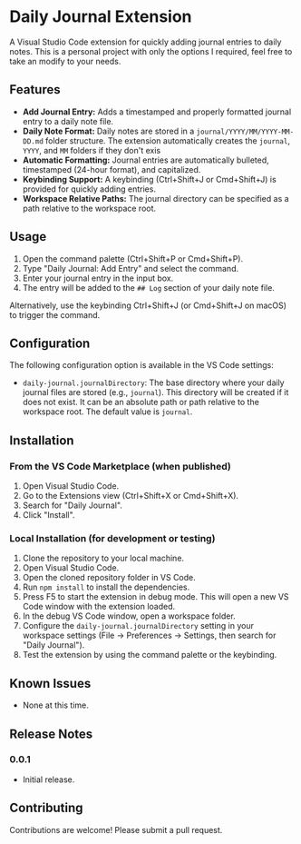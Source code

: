 # Daily Journal Extension

 A Visual Studio Code extension for quickly adding journal entries to daily notes.
 This is a personal project with only the options I required, feel free to take an modify to your needs.

 ## Features

 *   **Add Journal Entry:**  Adds a timestamped and properly formatted journal entry to a daily note file.
 *   **Daily Note Format:**  Daily notes are stored in a `journal/YYYY/MM/YYYY-MM-DD.md` folder structure. The extension automatically creates the `journal`, `YYYY`, and `MM` folders if they don't exis 
 *   **Automatic Formatting:** Journal entries are automatically bulleted, timestamped (24-hour format), and capitalized.
 *   **Keybinding Support:**  A keybinding (Ctrl+Shift+J or Cmd+Shift+J) is provided for quickly adding entries.
 *   **Workspace Relative Paths:** The journal directory can be specified as a path relative to the workspace root.

 ## Usage

 1.  Open the command palette (Ctrl+Shift+P or Cmd+Shift+P).
 2.  Type "Daily Journal: Add Entry" and select the command.
 3.  Enter your journal entry in the input box.
 4.  The entry will be added to the `## Log` section of your daily note file.
                                                                                                                                                                                                          
 Alternatively, use the keybinding Ctrl+Shift+J (or Cmd+Shift+J on macOS) to trigger the command.
                                                                                                                                                                                                          
 ## Configuration

 The following configuration option is available in the VS Code settings:

 *   `daily-journal.journalDirectory`: The base directory where your daily journal files are stored (e.g., `journal`). This directory will be created if it does not exist. It can be an absolute path or 
 path relative to the workspace root.  The default value is `journal`.

 ## Installation

 ### From the VS Code Marketplace (when published)
                                                                                                                                                                                                          
 1.  Open Visual Studio Code.
 2.  Go to the Extensions view (Ctrl+Shift+X or Cmd+Shift+X).
 3.  Search for "Daily Journal".
 4.  Click "Install".

 ### Local Installation (for development or testing)

 1.  Clone the repository to your local machine.
 2.  Open Visual Studio Code.
 3.  Open the cloned repository folder in VS Code.
 4.  Run `npm install` to install the dependencies.
 5.  Press F5 to start the extension in debug mode.  This will open a new VS Code window with the extension loaded.
 6.  In the debug VS Code window, open a workspace folder.
 7.  Configure the `daily-journal.journalDirectory` setting in your workspace settings (File -> Preferences -> Settings, then search for "Daily Journal").
 8.  Test the extension by using the command palette or the keybinding.

 ## Known Issues
                                                                                                                                                                                                          
 *   None at this time.
                                                                                                                                                                                                          
 ## Release Notes
                                                                                                                                                                                                          
 ### 0.0.1
                                                                                                                                                                                                          
 *   Initial release.
                                                                                                                                                                                                          
 ## Contributing

 Contributions are welcome! Please submit a pull request.
